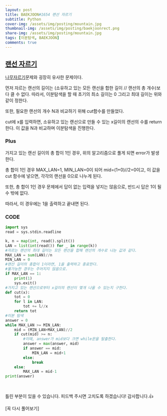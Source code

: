 ```yaml
---
layout: post
title: BAEKJOON#1654 랜선 자르기
subtitle: Python
cover-img: /assets/img/posting/mountain.jpg
thumbnail-img: /assets/img/posting/baekjoonrect.png
share-img: /assets/img/posting/mountain.jpg
tags: [이분탐색, BAEKJOON]
comments: true
---
```


## [랜선 자르기](https://www.acmicpc.net/problem/1654)

[나무자르기](https://youseop.github.io/2020-11-07-BAEKJOON-2805_%EB%82%98%EB%AC%B4%EC%9E%90%EB%A5%B4%EA%B8%B0/)문제와 굉장히 유사한 문제이다.

먼저 자르는 랜선의 길이는 (소유하고 있는 모든 랜선을 합한 길이 // 랜선의 총 개수)보다 클 수 없다.
따라서, 이분탐색을 할 때 초기의 최소 길이는 0 그리고 최대 길이는 위와 같이 정한다.

또한, 필요한 랜선의 개수 N과 비교하기 위해 cut함수를 만들었다.

cut에 x를 입력하면, 소유하고 있는 랜선으로 만들 수 있는 x길이의 랜선의 수를 return 한다. 이 값을 N과 비교하며 이분탐색을 진행한다.

### Plus

가지고 있는 랜선 길이의 총 합이 1인 경우, 위의 알고리즘으로 풀게 되면 error가 발생한다.

총 합이 1인 경우 MAX_LAN=1, MIN_LAN=0이 되어 mid=(1+0)//2=0이고,
이 값을 cut 함수에 넣으면, 각각의 랜선을 0으로 나누게 된다.

또한, 총 합이 1인 경우 문제에서 답이 없는 입력을 넣지는 않음으로, 반드시 답은 1이 될 수 밖에 없다.

따라서, 이 경우에는 1을 출력하고 끝내면 된다.

### CODE

```python
import sys
read = sys.stdin.readline

k, n = map(int, read().split())
LAN = list(int(read()) for _ in range(k))
#자르는 랜선의 최대 길이는 모든 랜선을 합해 랜선의 개수로 나눈 값과 같다.
MAX_LAN = sum(LAN)//n
MIN_LAN = 0
#랜선 길이의 총합이 1이라면, 1을 출력하고 종료한다.
#불가능한 경우는 주어지지 않음으로.
if MAX_LAN == 1:
    print(1)
    sys.exit()
#가지고 있는 랜선으로부터 x길이의 랜선이 몇개 나올 수 있는지 구한다.
def cut(x):
    tot = 0
    for l in LAN:
        tot += l//x
    return tot
#이분 탐색
answer = 0
while MAX_LAN >= MIN_LAN:
    mid = (MIN_LAN+MAX_LAN)//2
    if cut(mid) >= n:
        #이때, answer가 mid보다 크면 while문을 탈출한다.
        answer = max(answer, mid)
        if answer == mid:
            MIN_LAN = mid+1
        else:
            break
    else:
        MAX_LAN = mid-1
print(answer)
```

<br>

틀린 부분이 있을 수 있습니다. 피드백 주시면 고치도록 하겠습니다!
감사합니다.👍

[꼭 다시 풀어보기]
<br>
<br>
